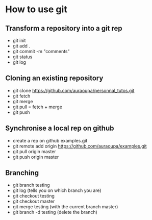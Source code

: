# How to use git

## Transform a repository into a git rep

  * git init
  * git add .
  * git commit -m "comments"
  * git status 
  * git log
  
## Cloning an existing repository

  * git clone https://github.com/auraoupa/personnal_tutos.git
  * git fetch
  * git merge
  * git pull = fetch + merge
  * git push
  
## Synchronise a local rep on github

  * create a rep on github examples.git
  * git remote add origin https://github.com/auraoupa/examples.git 
  * git pull origin master 
  * git push origin master
  
## Branching

  * git branch testing
  * git log (tells you on which branch you are)
  * git checkout testing
  * git checkout master
  * git merge testing (with the current branch master)
  * git branch -d testing (delete the branch)
  
